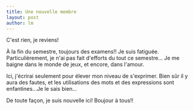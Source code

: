 ```yaml
---
title: Une nouvelle membre  
layout: post
author: lm
---
```

<p>C&#39;est rien, je reviens!</p>
<p>À la fin du semestre, toujours des examens!! Je suis fatiguée. Particulièrement, je n&#39;ai pas fait d&#39;efforts du tout ce semestre... Je me baigne dans le monde de jeux, et encore, dans l&#39;amour. </p>
<p>Ici, j&#39;écrirai seulement pour élever mon niveau de s&#39;exprimer. Bien sûr il y aura des fautes, et les utilisations des mots et des expressions sont enfantines...Je le sais bien...</p>
<p>De toute façon, je suis nouvelle ici! Boujour à tous!!</p>
